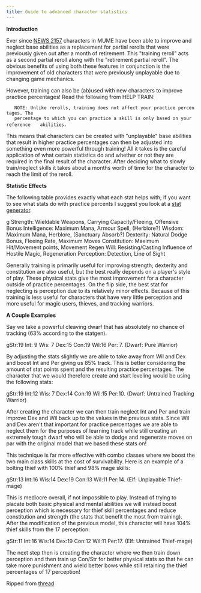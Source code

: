 ```yaml
---
title: Guide to advanced character statistics
---
```


**Introduction**

Ever since [NEWS 2157](http://mume.org/Import/News/2157.php) characters
in MUME have been able to improve and neglect base abilities as a
replacement for partial rerolls that were previously given out after a
month of retirement. This "training reroll" acts as a second partial
reroll along with the "retirement partial reroll". The obvious benefits
of using both these features in conjunction is the improvement of old
characters that were previously unplayable due to changing game
mechanics.

However, training can also be (ab)used with new characters to improve
practice percentages! Read the following from HELP TRAIN:

`   NOTE: Unlike rerolls, training does not affect your practice percentages. The`
`   percentage to which you can practice a skill is only based on your reference`
`   abilities.`

This means that characters can be created with "unplayable" base
abilities that result in higher practice percentages can then be
adjusted into something even more powerful through training! All it
takes is the careful application of what certain statistics do and
whether or not they are required in the final result of the character.
After deciding what to slowly train/neglect skills it takes about a
months worth of time for the character to reach the limit of the reroll.

**Statistic Effects**

The following table provides exactly what each stat helps with; if you
want to see what stats do with practice percents I suggest you look at a
[stat generator](http://nschimme.googlepages.com/stats.htm).

<nowiki>g Strength: Wieldable Weapons, Carrying Capacity/Fleeing,
Offensive Bonus Intelligence: Maximum Mana, Armour Spell, (Herblore?)
Wisdom: Maximum Mana, Herblore, (Sanctuary Absorb?) Dexterity: Natural
Dodge Bonus, Fleeing Rate, Maximum Moves Constitution: Maximum
Hit/Movement points, Movement Regen Will: Resisting/Casting Influence of
Hostile Magic, Regeneration Perception: Detection, Line of Sight

</pre>

Generally training is primarily useful for improving strength; dexterity
and constitution are also useful, but the best really depends on a
player's style of play. These physical stats give the most improvement
for a character outside of practice percentages. On the flip side, the
best stat for neglecting is perception due to its relatively minor
effects. Because of this training is less useful for characters that
have very little perception and more useful for magic users, thieves,
and tracking warriors.

**A Couple Examples**

Say we take a powerful cleaving dwarf that has absolutely no chance of
tracking (63% according to the statgen).

<nowiki>gStr:19 Int: 9 Wis: 7 Dex:15 Con:19 Wil:16 Per: 7. (Dwarf: Pure
Warrior)

</pre>

By adjusting the stats slightly we are able to take away from Wil and
Dex and boost Int and Per giving us 85% track. This is better
considering the amount of stat points spent and the resulting practice
percentages. The character that we would therefore create and start
leveling would be using the following stats:

<nowiki>gStr:19 Int:12 Wis: 7 Dex:14 Con:19 Wil:15 Per:10. (Dwarf:
Untrained Tracking Warrior)

</pre>

After creating the character we can then train neglect Int and Per and
train improve Dex and Wil back up to the values in the previous stats.
Since Wil and Dex aren't that important for practice percentages we are
able to neglect them for the purposes of learning track while still
creating an extremely tough dwarf who will be able to dodge and
regenerate moves on par with the original model that we based these
stats on!

This technique is far more effective with combo classes where we boost
the two main class skills at the cost of survivability. Here is an
example of a bolting thief with 100% thief and 98% mage skills:

<nowiki>gStr:13 Int:16 Wis:14 Dex:19 Con:13 Wil:11 Per:14. (Elf:
Unplayable Thief-mage)

</pre>

This is mediocre overall, if not impossible to play. Instead of trying
to placate both basic physical and mental abilities we will instead
boost perception which is necessary for thief skill percentages and
reduce constitution and strength (the stats that benefit the most from
training). After the modification of the previous model, this character
will have 104% thief skills from the 17 perception:

<nowiki>gStr:11 Int:16 Wis:14 Dex:19 Con:12 Wil:11 Per:17. (Elf:
Untrained Thief-mage)

</pre>

The next step then is creating the character where we then train down
perception and then train up Con/Str for better physical stats so that
he can take more punishment and wield better bows while still retaining
the thief percentages of 17 perception!

Ripped from [thread](http://mume.org/forum/viewtopic.php?f=2&t=12)